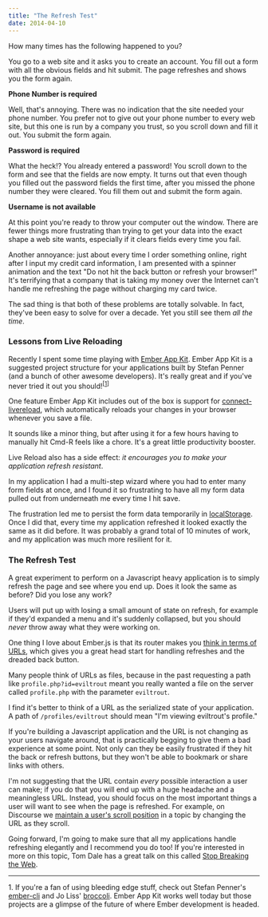 ```yaml
---
title: "The Refresh Test"
date: 2014-04-10
---
```


How many times has the following happened to you?

You go to a web site and it asks you to create an account. You fill out a
form with all the obvious fields and hit submit. The page refreshes and
shows you the form again.

**Phone Number is required**

Well, that's annoying. There was no indication that the site needed
your phone number. You prefer not to give out your phone number to every
web site, but this one is run by a company you trust, so you scroll down and
fill it out. You submit the form again.

**Password is required**

What the heck!? You already entered a password! You scroll down to the form
and see that the fields are now empty. It turns out that even though
you filled out the password fields the first time, after you missed the
phone number they were cleared. You fill them out and submit the form again.

**Username is not available**

At this point you're ready to throw your computer out the window. There are
fewer things more frustrating than trying to get your data into the exact
shape a web site wants, especially if it clears fields every time
you fail.

Another annoyance: just about every time I order something online, right
after I input my credit card information, I am presented with a spinner
animation and the text "Do not hit the back button or refresh your browser!"
It's terrifying that a company that is taking my money over the Internet
can't handle me refreshing the page without charging my card twice.

The sad thing is that both of these problems are totally solvable. In fact,
they've been easy to solve for over a decade. Yet you still see them *all
the time*.

### Lessons from Live Reloading

Recently I spent some time playing with [Ember App Kit](https://github.com/stefanpenner/ember-app-kit).
Ember App Kit is a suggested project structure for your applications
built by Stefan Penner (and a bunch of other awesome developers). It's
really great and if you've never tried it out you should!<sup>[<a href='#refresh-footnote-1'>1</a>]</sup>

One feature Ember App Kit includes out of the box is support for
[connect-livereload](https://github.com/intesso/connect-livereload),
which automatically reloads your changes in your browser whenever
you save a file.

It sounds like a minor thing, but after using it for a few hours having
to manually hit Cmd-R feels like a chore. It's a great little productivity
booster.

Live Reload also has a side effect: *it encourages you to make your
application refresh resistant*.

In my application I had a multi-step wizard where you had to
enter many form fields at once, and I found it so frustrating to have
all my form data pulled out from underneath me every time I hit save.

The frustration led me to persist the form data temporarily in [localStorage](http://en.wikipedia.org/wiki/Web_storage#Local_and_session_storage).
Once I did that, every time my application refreshed it looked exactly
the same as it did before. It was probably a grand total of 10 minutes
of work, and my application was much more resilient for it.

### The Refresh Test

A great experiment to perform on a Javascript heavy application is to
simply refresh the page and see where you end up. Does it look the
same as before? Did you lose any work?

Users will put up with losing a small amount of state on refresh, for
example if they'd expanded a menu and it's suddenly collapsed, but you should
*never* throw away what they were working on.

One thing I love about Ember.js is that its router makes you
[think in terms of URLs](http://emberjs.com/guides/routing/), which gives you a great
head start for handling refreshes and the dreaded back button.

Many people think of URLs as files, because in the past requesting a path like
`profile.php?id=eviltrout` meant you really wanted a file on the server
called `profile.php` with the parameter `eviltrout`.

I find it's better to think of a URL as the serialized state of your
application. A path of `/profiles/eviltrout` should mean "I'm viewing
eviltrout's profile."

If you're building a Javascript application and the URL is not changing
as your users navigate around, that is practically begging to give them a bad
experience at some point. Not only can they be easily frustrated if they hit the back or refresh
buttons, but they won't be able to bookmark or share links with others.

I'm not suggesting that the URL contain *every* possible interaction a
user can make; if you do that you will end up with a huge headache and
a meaningless URL. Instead, you should focus on the most important things a
user will want to see when the page is refreshed. For example, on Discourse
we [maintain a user's scroll position](http://eviltrout.com/2013/02/16/infinite-scrolling-that-works.html)
in a topic by changing the URL as they scroll.

Going forward, I'm going to make sure that all my applications handle refreshing
elegantly and I recommend you do too! If you're interested in more on this topic,
Tom Dale has a great talk on this called [Stop Breaking the Web](http://2013.jsconf.eu/speakers/tom-dale-stop-breaking-the-web.html).

---

<span id='refresh-footnote-1'>1.</span> If you're a fan of using bleeding edge stuff, check out Stefan Penner's
[ember-cli](https://github.com/stefanpenner/ember-cli) and Jo Liss'
[broccoli](http://www.solitr.com/blog/2014/02/broccoli-first-release/).
Ember App Kit works well today but those projects are a glimpse of the
future of where Ember development is headed.


